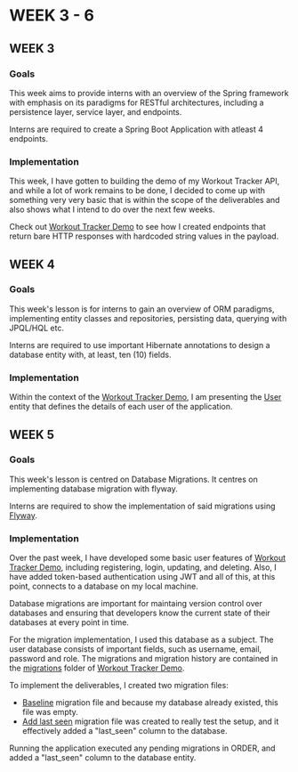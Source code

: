 # WEEK 3 - 6

## WEEK 3

### Goals

This week aims to provide interns with an overview of the Spring framework with emphasis on its paradigms for RESTful architectures, including a persistence layer, service layer, and endpoints.

Interns are required to create a Spring Boot Application with atleast 4 endpoints.

### Implementation

This week, I have gotten to building the demo of my Workout Tracker API, and while a lot of work remains to be done, I decided to come up with something very very basic that is within the scope of the deliverables and also shows what I intend to do over the next few weeks.

Check out [Workout Tracker Demo](https://github.com/islajr/fip-backend-path/tree/e5506950ce61e0a1a3f4479a518e24073d7de974/3-6-project-learning/workout-tracker-demo) to see how I created endpoints that return bare HTTP responses with hardcoded string values in the payload.

## WEEK 4

### Goals

This week's lesson is for interns to gain an overview of ORM paradigms, implementing entity classes and repositories, persisting data, querying with JPQL/HQL etc.

Interns are required to use important Hibernate annotations to design a database entity with, at least, ten (10) fields.

### Implementation

Within the context of the [Workout Tracker Demo](https://github.com/islajr/fip-backend-path/tree/e5506950ce61e0a1a3f4479a518e24073d7de974/3-6-project-learning/workout-tracker-demo), I am presenting the [User](https://github.com/islajr/fip-backend-path/blob/997a035f79aeb1d66d33d20d92b9e4d686201278/3-6-project-learning/workout-tracker-demo/src/main/java/org/project/workouttrackerdemo/model/User.java) entity that defines the details of each user of the application.

## WEEK 5

### Goals

This week's lesson is centred on Database Migrations. It centres on implementing database migration with flyway. 

Interns are required to show the implementation of said migrations using [Flyway](https://documentation.red-gate.com/fd/redgate-flyway-documentation-138346877.html).

### Implementation

Over the past week, I have developed some basic user features of [Workout Tracker Demo](https://github.com/islajr/fip-backend-path/tree/master/3-6-project-learning/workout-tracker-demo), including registering, login, updating, and deleting. Also, I have added token-based authentication using JWT and all of this, at this point, connects to a database on my local machine.

Database migrations are important for maintaing version control over databases and ensuring that developers know the current state of their databases at every point in time.

For the migration implementation, I used this database as a subject. The user database consists of important fields, such as username, email, password and role. The migrations and migration history are contained in the [migrations](https://github.com/islajr/fip-backend-path/tree/master/3-6-project-learning/workout-tracker-demo/src/main/resources/db/migration) folder of [Workout Tracker Demo](https://github.com/islajr/fip-backend-path/tree/master/3-6-project-learning/workout-tracker-demo).

To implement the deliverables, I created two migration files:

- [Baseline](https://github.com/islajr/fip-backend-path/blob/master/3-6-project-learning/workout-tracker-demo/src/main/resources/db/migration/V1__baseline.sql) migration file and because my database already existed, this file was empty.
- [Add last seen](https://github.com/islajr/fip-backend-path/blob/master/3-6-project-learning/workout-tracker-demo/src/main/resources/db/migration/V2__add_last_seen_to_users.sql) migration file was created to really test the setup, and it effectively added a "last_seen" column to the database.

Running the application executed any pending migrations in ORDER, and added a "last_seen" column to the database entity.
